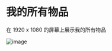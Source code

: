 # 我的所有物品

在 1920 x 1080 的屏幕上展示我的所有物品


![image](https://github.com/user-attachments/assets/6de16675-1593-4295-bcd3-a28633fbc18d)

